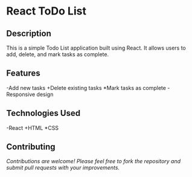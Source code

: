 # React ToDo List 

## Description
This is a simple Todo List application built using React. It allows users to add, delete, and mark tasks as complete.

## Features
-Add new tasks
+Delete existing tasks
*Mark tasks as complete
-Responsive design

## Technologies Used
-React
+HTML
*CSS

## Contributing
*Contributions are welcome! Please feel free to fork the repository and submit pull requests with your improvements.*
